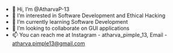 - 👋 Hi, I’m @AtharvaP-13
- 👀 I’m interested in Software Development and Ethical Hacking
- 🌱 I’m currently learning Software Development
- 💞️ I’m looking to collaborate on GUI applications
- 📫 You can reach me at Instagram - atharva_pimple_13, Email - atharva.pimple13@gmail.com

<!---
AtharvaP-13/AtharvaP-13 is a ✨ special ✨ repository because its `README.md` (this file) appears on your GitHub profile.
You can click the Preview link to take a look at your changes.
--->
